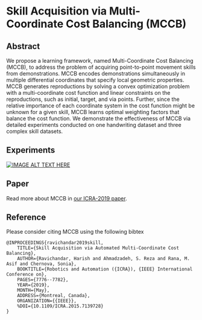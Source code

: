# Skill Acquisition via Multi-Coordinate Cost Balancing (MCCB)

## Abstract
We propose a learning framework, named Multi-Coordinate Cost Balancing (MCCB), to address the problem of acquiring point-to-point movement skills from demonstrations. MCCB encodes demonstrations simultaneously in multiple differential coordinates that specify local geometric properties. MCCB generates reproductions by solving a convex optimization problem with a multi-coordinate cost function and linear constraints on the reproductions, such as initial, target, and via points. Further, since the relative importance of each coordinate system in the cost function might be unknown for a given skill, MCCB learns optimal weighting factors that balance the cost function. We demonstrate the effectiveness of MCCB via detailed experiments conducted on one handwriting dataset and three complex skill datasets.

## Experiments
[![IMAGE ALT TEXT HERE](http://img.youtube.com/vi/ISBZC9uRp5A/0.jpg)](http://www.youtube.com/watch?v=ISBZC9uRp5A)

## Paper
Read more about MCCB in [our ICRA-2019 paper](http://docs.ahmadzadeh.info/pdfs/ICRA_2019.pdf).

## Reference
Please consider citing MCCB using the following bibtex

```
@INPROCEEDINGS{ravichandar2019skill,
    TITLE={Skill Acquisition via Automated Multi-Coordinate Cost Balancing},
    AUTHOR={Ravichandar, Harish and Ahmadzadeh, S. Reza and Rana, M. Asif and Chernova, Sonia},
    BOOKTITLE={Robotics and Automation ({ICRA}), {IEEE} International Conference on},
    PAGES={7776--7782},
    YEAR={2019},
    MONTH={May},
    ADDRESS={Montreal, Canada},
    ORGANIZATION={{IEEE}},
    %DOI={10.1109/ICRA.2015.7139728}
}
```

